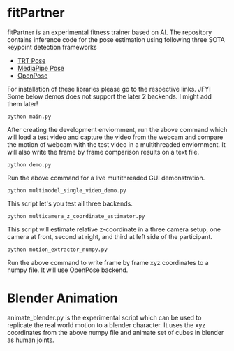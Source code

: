 # fitPartner
fitPartner is an experimental fitness trainer based on AI. The repository contains inference code for the pose estimation using following three SOTA keypoint detection frameworks

* [TRT Pose](https://github.com/NVIDIA-AI-IOT/trt_pose)
* [MediaPipe Pose](https://google.github.io/mediapipe/solutions/pose.html)
* [OpenPose](https://github.com/CMU-Perceptual-Computing-Lab/openpose)

For installation of these libraries please go to the respective links. JFYI Some below demos does not support the later 2 backends. I might add them later!

```
python main.py
```
After creating the development enviornment, run the above command which will load a test video and capture the video from the webcam and compare the motion of webcam with the test video in a multithreaded enviornment. It will also write the frame by frame comparison results on a text file.

```
python demo.py
```
Run the above command for a live multithreaded GUI demonstration.

```
python multimodel_single_video_demo.py
```
This script let's you test all three backends.

```
python multicamera_z_coordinate_estimator.py
```
This script will estimate relative z-coordinate in a three camera setup, one camera at front, second at right, and third at left side of the participant.

```
python motion_extractor_numpy.py
```
Run the above command to write frame by frame xyz coordinates to a numpy file. It will use OpenPose backend.

# Blender Animation

animate_blender.py is the experimental script which can be used to replicate the real world motion to a blender character. It uses the xyz coordinates from the above numpy file and animate set of cubes in blender as human joints. 
